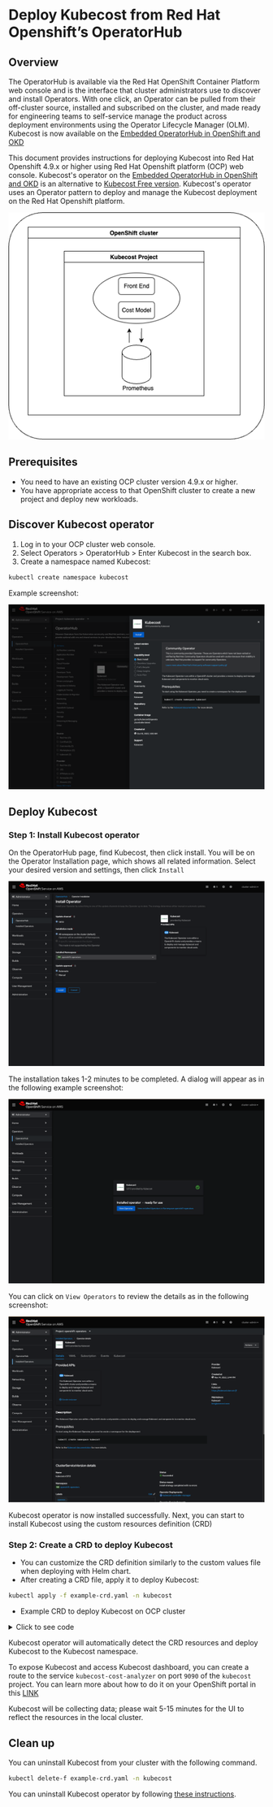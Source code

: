 # Deploy Kubecost from Red Hat Openshift’s OperatorHub

## Overview

The OperatorHub is available via the Red Hat OpenShift Container Platform web console and is the interface that cluster administrators use to discover and install Operators. With one click, an Operator can be pulled from their off-cluster source, installed and subscribed on the cluster, and made ready for engineering teams to self-service manage the product across deployment environments using the Operator Lifecycle Manager (OLM). Kubecost is now available on the [Embedded OperatorHub in OpenShift and OKD](https://github.com/redhat-openshift-ecosystem/community-operators-prod/tree/main/operators)

This document provides instructions for deploying Kubecost into Red Hat Openshift 4.9.x or higher using Red Hat Openshift platform (OCP) web console. Kubecost's operator on the [Embedded OperatorHub in OpenShift and OKD](https://github.com/redhat-openshift-ecosystem/community-operators-prod/tree/main/operators) is an alternative to [Kubecost Free version](architecture/opencost-product-comparison.md). Kubecost's operator uses an Operator pattern to deploy and manage the Kubecost deployment on the Red Hat Openshift platform.

![Standard deployment](/images/ocp-standard.png)

## Prerequisites

* You need to have an existing OCP cluster version 4.9.x or higher.
* You have appropriate access to that OpenShift cluster to create a new project and deploy new workloads.

## Discover Kubecost operator

1. Log in to your OCP cluster web console.
2. Select Operators > OperatorHub > Enter Kubecost in the search box.
3. Create a namespace named Kubecost:

```bash
kubectl create namespace kubecost
```

Example screenshot:

![Discovery](/images/ocp-operator-discovery.png)

## Deploy Kubecost

### **Step 1:** Install Kubecost operator

On the OperatorHub page, find Kubecost, then click install. You will be on the Operator Installation page, which shows all related information. Select your desired version and settings, then click `Install`

![Installation step 1a](/images/ocp-operator-installation-step-1.png)

The installation takes 1-2 minutes to be completed. A dialog will appear as in the following example screenshot:

![Installation step 1b](/images/ocp-operator-installation-step-1b.png)

You can click on `View Operators` to review the details as in the following screenshot:

![Installation step 1c](/images/ocp-operator-installation-step-1c.png)

Kubecost operator is now installed successfully. Next, you can start to install Kubecost using the custom resources definition (CRD)

### Step 2: Create a CRD to deploy Kubecost

* You can customize the CRD definition similarly to the custom values file when deploying with Helm chart.
* After creating a CRD file, apply it to deploy Kubecost:

```bash
kubectl apply -f example-crd.yaml -n kubecost
```

* Example CRD to deploy Kubecost on OCP cluster

<details>

<summary>Click to see code</summary>

```yaml
apiVersion: charts.kubecost.com/v1alpha1
kind: CostAnalyzer
metadata:
  name: cost-analyzer-ocp-sample
spec:
  affinity: {}
  # Security Context settings for Redhat OpenShift cluster:
  kubecostProductConfigs:
    clusterName: YOUR_CLUSTER_NAME
    # cloudIntegrationSecret: cloud-integration
  kubecostDeployment:
    podSecurityContext:
    # Note: Un-comment these securityContext configs for OCP cluster 4.11+
      # seccompProfile:
      #   type: RuntimeDefault
      runAsNonRoot: true
  kubecostModel:
    etlCloudAsset: true # set to true to enable kubecost to include out-of-cluster cloud resources  (uses more memory)
    containerStatsEnabled: true
    containerSecurityContext:
      allowPrivilegeEscalation: false
      readOnlyRootFilesystem: true
      runAsNonRoot: true
  # Note: Un-comment these securityContext configs for OCP cluster 4.11+
      # seccompProfile:
      #   type: RuntimeDefault
      capabilities:
        drop:
          - ALL
  kubecostFrontend:
    containerSecurityContext:
      allowPrivilegeEscalation: false
      readOnlyRootFilesystem: true
      runAsNonRoot: true
  # Note: Un-comment these securityContext configs for OCP cluster 4.11+
      # seccompProfile:
      #   type: RuntimeDefault
      capabilities:
        drop:
          - ALL
  kubecostNetworkCosts:
    securityContext: {}
    containerSecurityContext: {}

  prometheus:
    nodeExporter:
      enabled: false
    kubeStateMetrics:
      enabled: false
    kube-state-metrics:
      disabled: true
    podSecurityPolicy:
      enabled: false
    server:
      global:
        external_labels:
          cluster_id: YOUR_CLUSTER_NAME 
      containerSecurityContext:
        securityContext:
          allowPrivilegeEscalation: false
          readOnlyRootFilesystem: true
          runAsNonRoot: true
  # Note: Un-comment these securityContext configs for OCP cluster 4.11+
          # seccompProfile:
          #   type: RuntimeDefault
          capabilities:
            drop:
                - ALL
    sidecarContainers:
      containerSecurityContext:
        securityContext:
          allowPrivilegeEscalation: false
          readOnlyRootFilesystem: true
          runAsNonRoot: true
  # Note: Un-comment these securityContext configs for OCP cluster 4.11+
          # seccompProfile:
          #   type: RuntimeDefault
          capabilities:
            drop:
              - ALL
    configmapReload:
      containerSecurityContext:
        securityContext:
          allowPrivilegeEscalation: false
          readOnlyRootFilesystem: true
          runAsNonRoot: true
  # Note: Un-comment these securityContext configs for OCP cluster 4.11+
          # seccompProfile:
          #   type: RuntimeDefault
          capabilities:
            drop:
              - ALL
  grafana:
    rbac:
      pspEnabled: false
    grafana:
      containerSecurityContext:
        securityContext:
          allowPrivilegeEscalation: false
          readOnlyRootFilesystem: true
          runAsNonRoot: true
  # Note: Un-comment these securityContext configs for OCP cluster 4.11+
          # seccompProfile:
          #   type: RuntimeDefault
          capabilities:
            drop:
              - ALL
    initContainers:
      containerSecurityContext:
        securityContext:
          allowPrivilegeEscalation: false
          readOnlyRootFilesystem: true
          runAsNonRoot: true
  # Note: Un-comment these securityContext configs for OCP cluster 4.11+
          # seccompProfile:
          #   type: RuntimeDefault
          capabilities:
            drop:
              - ALL
    sidecar:
      containerSecurityContext:
        securityContext:
          allowPrivilegeEscalation: false
          readOnlyRootFilesystem: true
          runAsNonRoot: true
  # Note: Un-comment these securityContext configs for OCP cluster 4.11+
          # seccompProfile:
          #   type: RuntimeDefault
          capabilities:
            drop:
              - ALL
  thanos:
    thanosstore:
      containerSecurityContext:
        securityContext:
          allowPrivilegeEscalation: false
          readOnlyRootFilesystem: true
          runAsNonRoot: true
  # Note: Un-comment these securityContext configs for OCP cluster 4.11+
          # seccompProfile:
          #   type: RuntimeDefault
          capabilities:
            drop:
              - ALL
    thanosqueryfrontend:
      containerSecurityContext:
        securityContext:
          allowPrivilegeEscalation: false
          readOnlyRootFilesystem: true
          runAsNonRoot: true
  # Note: Un-comment these securityContext configs for OCP cluster 4.11+
          # seccompProfile:
          #   type: RuntimeDefault
          capabilities:
            drop:
              - ALL
    thanosquery:
      containerSecurityContext:
        securityContext:
          allowPrivilegeEscalation: false
          readOnlyRootFilesystem: true
          runAsNonRoot: true
  # Note: Un-comment these securityContext configs for OCP cluster 4.11+
          # seccompProfile:
          #   type: RuntimeDefault
          capabilities:
            drop:
              - ALL
    thanoscompact:
      containerSecurityContext:
        securityContext:
          allowPrivilegeEscalation: false
          readOnlyRootFilesystem: true
          runAsNonRoot: true
  # Note: Un-comment these securityContext configs for OCP cluster 4.11+
          # seccompProfile:
          #   type: RuntimeDefault
          capabilities:
            drop:
              - ALL
  # Disable Pod Security Policy (PSP)
  # Kubecost PSP
  podSecurityPolicy:
      enabled: false
  # Network Costs PSP
  networkCosts:
    enabled: false # if enabling network costs, also set the given cloud provider to true
    config:
      services:
        amazon-web-services: false
        google-cloud-services: false
        azure-cloud-services: false
    podSecurityPolicy:
      enabled: false
  # optional
  global:
    grafana:
      enabled: false
      proxy: false
```

</details>

Kubecost operator will automatically detect the CRD resources and deploy Kubecost to the Kubecost namespace.

To expose Kubecost and access Kubecost dashboard, you can create a route to the service `kubecost-cost-analyzer` on port `9090` of the `kubecost` project. You can learn more about how to do it on your OpenShift portal in this [LINK](https://docs.openshift.com/container-platform/3.11/dev\_guide/routes.html)

Kubecost will be collecting data; please wait 5-15 minutes for the UI to reflect the resources in the local cluster.

## Clean up

You can uninstall Kubecost from your cluster with the following command.

```bash
kubectl delete-f example-crd.yaml -n kubecost
```

You can uninstall Kubecost operator by following [these instructions](https://access.redhat.com/documentation/en-us/openshift\_container\_platform/4.2/html/operators/olm-deleting-operators-from-a-cluster).
